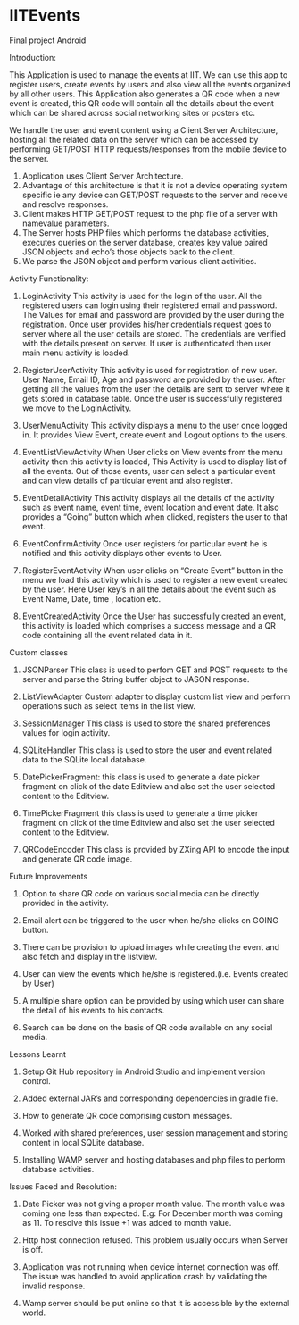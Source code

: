 # IITEvents
Final project Android

Introduction:

This Application is used to manage the events at IIT. We can use this app to register users, create events by users and also view all the events organized by all other users. This Application also generates a QR code when a new event is created, this QR code will contain all the details about the event which can be shared across social networking sites or posters etc.

We handle the user and event content using a Client Server Architecture, hosting all the related data on the server which can be accessed by performing GET/POST HTTP requests/responses from the mobile device to the server.

1)	Application uses Client Server Architecture.
2)	Advantage of this architecture is that it is not a device operating system specific ie any device can GET/POST requests to the server and receive and resolve responses.
3)	Client makes HTTP GET/POST request to the php file of a server with namevalue parameters. 
4)	The Server hosts PHP files which performs the database activities, executes queries on the server database, creates key value paired JSON objects and echo’s those objects back to the client.
5)	We parse the JSON object and perform various client activities.


Activity Functionality:
1)	LoginActivity
   This activity is used for the login of the user. All the registered users can login using their registered email and password. The Values for email and password are provided by the user during the registration.  Once user provides his/her credentials request goes to server where all the user details are stored. The credentials are verified with the details present on server. If user is authenticated then user main menu activity is loaded.

2)	RegisterUserActivity
   This activity is used for registration of new user. User Name, Email ID, Age and password are provided by the user. After getting all the values from the user the details are sent to server where it gets stored in database table. Once the user is successfully registered we move to the LoginActivity.

3)	UserMenuActivity
  This activity displays a menu to the user once logged in. It provides View Event, create event and Logout options to the users.

4)	EventListViewActivity
              When User clicks on View events from the menu activity then this activity is loaded, This Activity is used to display list of all the events. Out of those events, user can select a particular event and can view details of particular event and also register.

5)	EventDetailActivity
This activity displays all the details of the activity such as event name, event time, event location and event date. It also provides a “Going” button which when clicked, registers the user to that event.

6)	EventConfirmActivity
Once user registers for particular event he is notified and this activity displays other events to User. 

7)	RegisterEventActivity
When user clicks on “Create Event” button in the menu we load this activity which is used to register a new event created by the user. Here User key’s in all the details about the event such as Event Name, Date, time , location etc.

8)	EventCreatedActivity
Once the User has successfully created an event, this activity is loaded which comprises a success message and a QR code containing all the event related data in it.


Custom classes
1.	JSONParser
This class is used to perfom GET and POST requests to the server and parse the String buffer object to JASON response.

2.	ListViewAdapter
Custom adapter to display custom list view and perform operations such as select items in the list view.

3.	SessionManager
This class is used to store the shared preferences values for login activity.

4.	SQLiteHandler 
This class is used to store the user and event related data to the SQLite local database.

5.	DatePickerFragment: 
this class is used to generate a date picker fragment on click of the date Editview and also set the user selected content to the Editview.

6.	TimePickerFragment
this class is used to generate a time picker fragment on click of the time Editview and also set the user selected content to the Editview.

7.	QRCodeEncoder
This class is provided by ZXing API to encode the input and generate QR code image.



Future Improvements 
1.	Option to share QR code on various social media can be directly provided in the activity.

2.	Email alert can be triggered to the user when he/she clicks on GOING button.

3.	There can be provision to upload images while creating the event and also fetch and display in the listview.

4.	User can view the events which he/she is registered.(i.e. Events created by User)

5.	A multiple share option can be provided by using which user can share the detail of his events to his contacts.

6.	Search can be done on the basis of QR code available on any social media.


Lessons Learnt
1.	Setup Git Hub repository in Android Studio and implement version control.

2.	Added external JAR’s and corresponding dependencies in gradle file.

3.	How to generate QR code comprising custom messages.

4.	Worked with shared preferences, user session management and storing content in local SQLite database.

5.	Installing WAMP server and hosting databases and php files to perform database activities.


Issues Faced and Resolution:

1.	Date Picker was not giving a proper month value. The month value was coming one less than expected. E.g: For December month was coming as 11. To resolve this issue +1 was added to month value.

2.	Http host connection refused. This problem usually occurs when Server is off.

3.	Application was not running when device internet connection was off. The issue was handled to avoid application crash by validating the invalid response.

4.	Wamp server should be put online so that it is accessible by the external world.


